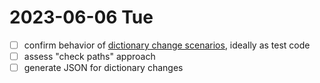 # 2023-06-06 Tue

- [ ] confirm behavior of [dictionary change scenarios](./2023-06-02.md), ideally as test code
- [ ] assess "check paths" approach
- [ ] generate JSON for dictionary changes 
